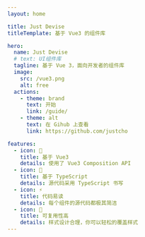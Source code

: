 ```yaml
---
layout: home

title: Just Devise
titleTemplate: 基于 Vue3 的组件库

hero:
  name: Just Devise
  # text: UI组件库
  tagline: 基于 Vue 3，面向开发者的组件库
  image:
    src: /vue3.png
    alt: free
  actions:
    - theme: brand
      text: 开始
      link: /guide/
    - theme: alt
      text: 在 Gihub 上查看
      link: https://github.com/justcho

features:
  - icon: 🖖
    title: 基于 Vue3
    details: 使用了 Vue3 Composition API
  - icon: 🚀
    title: 基于 TypeScript
    details: 源代码采用 TypeScript 书写
  - icon: ⚡
    title: 代码易读
    details: 每个组件的源代码都极其简洁
  - icon: 👻
    title: 可复用性高
    details: 样式设计合理，你可以轻松的覆盖样式
---
```




